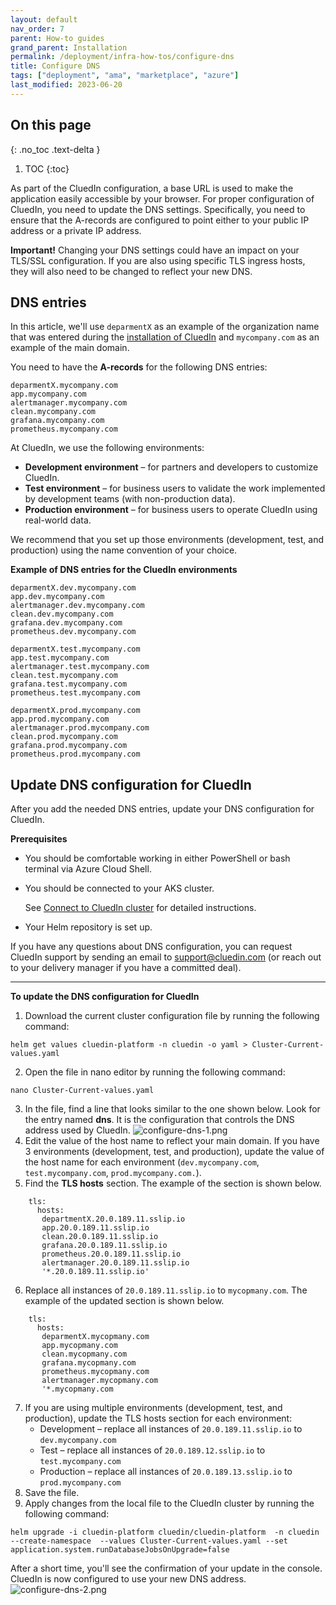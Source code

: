 ```yaml
---
layout: default
nav_order: 7
parent: How-to guides
grand_parent: Installation
permalink: /deployment/infra-how-tos/configure-dns
title: Configure DNS
tags: ["deployment", "ama", "marketplace", "azure"]
last_modified: 2023-06-20
---
```

## On this page
{: .no_toc .text-delta }
1. TOC
{:toc}


As part of the CluedIn configuration, a base URL is used to make the application easily accessible by your browser. For proper configuration of CluedIn, you need to update the DNS settings. Specifically, you need to ensure that the A-records are configured to point either to your public IP address or a private IP address.

**Important!** Changing your DNS settings could have an impact on your TLS/SSL configuration. If you are also using specific TLS ingress hosts, they will also need to be changed to reflect your new DNS.

## DNS entries

In this article, we'll use `deparmentX` as an example of the organization name that was entered during the [installation of CluedIn](/deployment/azure-marketplace/step-3#complete-the-initial-setup-tab) and `mycompany.com` as an example of the main domain.

You need to have the **A-records** for the following DNS entries:

```
deparmentX.mycompany.com
app.mycompany.com
alertmanager.mycompany.com
clean.mycompany.com
grafana.mycompany.com
prometheus.mycompany.com
```

At CluedIn, we use the following environments:

- **Development environment** – for partners and developers to customize CluedIn.
- **Test environment** – for business users to validate the work implemented by development teams (with non-production data).
- **Production environment** – for business users to operate CluedIn using real-world data.

We recommend that you set up those environments (development, test, and production) using the name convention of your choice.

**Example of DNS entries for the CluedIn environments**

```
deparmentX.dev.mycompany.com
app.dev.mycompany.com
alertmanager.dev.mycompany.com
clean.dev.mycompany.com
grafana.dev.mycompany.com
prometheus.dev.mycompany.com

deparmentX.test.mycompany.com
app.test.mycompany.com
alertmanager.test.mycompany.com
clean.test.mycompany.com
grafana.test.mycompany.com
prometheus.test.mycompany.com

deparmentX.prod.mycompany.com
app.prod.mycompany.com
alertmanager.prod.mycompany.com
clean.prod.mycompany.com
grafana.prod.mycompany.com
prometheus.prod.mycompany.com
```


## Update DNS configuration for CluedIn

After you add the needed DNS entries, update your DNS configuration for CluedIn.

**Prerequisites**

- You should be comfortable working in either PowerShell or bash terminal via Azure Cloud Shell.
- You should be connected to your AKS cluster.

    See [Connect to CluedIn cluster](/deployment/infra-how-tos/connect-to-cluedin) for detailed instructions.

- Your Helm repository is set up.

If you have any questions about DNS configuration, you can request CluedIn support by sending an email to <a href="mailto:support@cluedin.com">support@cluedin.com</a> (or reach out to your delivery manager if you have a committed deal).

<hr>

**To update the DNS configuration for CluedIn**

1. Download the current cluster configuration file by running the following command:
```
helm get values cluedin-platform -n cluedin -o yaml > Cluster-Current-values.yaml
```
2. Open the file in nano editor by running the following command:
```
nano Cluster-Current-values.yaml
```
3. In the file, find a line that looks similar to the one shown below. Look for the entry named **dns**. It is the configuration that controls the DNS address used by CluedIn.
![configure-dns-1.png](../../assets/images/ama/howtos/configure-dns-1.png)
4. Edit the value of the host name to reflect your main domain. If you have 3 environments (development, test, and production), update the value of the host name for each environment (`dev.mycompany.com`, `test.mycompany.com`, `prod.mycompany.com.`).
5. Find the **TLS hosts** section. The example of the section is shown below.
```
    tls:
      hosts:
       departmentX.20.0.189.11.sslip.io
       app.20.0.189.11.sslip.io
       clean.20.0.189.11.sslip.io
       grafana.20.0.189.11.sslip.io
       prometheus.20.0.189.11.sslip.io
       alertmanager.20.0.189.11.sslip.io
       '*.20.0.189.11.sslip.io'
```
6. Replace all instances of `20.0.189.11.sslip.io` to `mycopmany.com`. The example of the updated section is shown below.
```
    tls:
      hosts:
       deparmentX.mycopmany.com
       app.mycopmany.com
       clean.mycopmany.com
       grafana.mycopmany.com
       prometheus.mycopmany.com
       alertmanager.mycopmany.com
       '*.mycopmany.com
```
7. If you are using multiple environments (development, test, and production), update the TLS hosts section for each environment:
   - Development – replace all instances of `20.0.189.11.sslip.io` to `dev.mycompany.com`
   - Test – replace all instances of `20.0.189.12.sslip.io` to `test.mycompany.com`
   - Production – replace all instances of `20.0.189.13.sslip.io` to `prod.mycompany.com`
8. Save the file.
9. Apply changes from the local file to the CluedIn cluster by running the following command:
```
helm upgrade -i cluedin-platform cluedin/cluedin-platform  -n cluedin --create-namespace  --values Cluster-Current-values.yaml --set application.system.runDatabaseJobsOnUpgrade=false 
```

After a short time, you'll see the confirmation of your update in the console. CluedIn is now configured to use your new DNS address.
![configure-dns-2.png](../../assets/images/ama/howtos/configure-dns-2.png)

